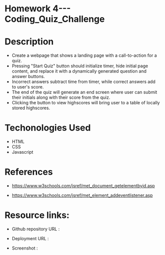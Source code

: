 # Homework 4--- Coding_Quiz_Challenge


# Description 

* Create a webpage that shows a landing page with a call-to-action for a quiz.
* Pressing "Start Quiz" button should initialize timer, hide initial page content, and replace it with
  a dynamically generated question and answer buttons. 
* Incorrect answers subtract time from timer, while correct answers add to user's score.
* The end of the quiz will generate an end screen where user can submit their initials along with their 
  score from the quiz. 
* Clicking the button to view highscores will bring user to a table of locally stored highscores.


# Techonologies Used

* HTML
* CSS
* Javascript 


# References

* https://www.w3schools.com/jsref/met_document_getelementbyid.asp

* https://www.w3schools.com/jsref/met_element_addeventlistener.asp



# Resource links:

* Github repository URL :  

* Deployment URL : 

* Screenshot :
   